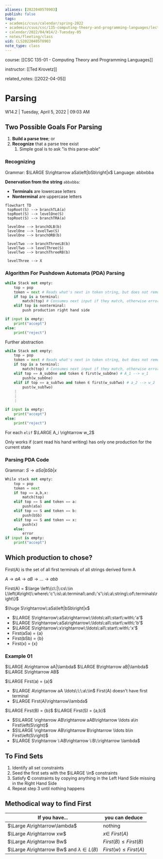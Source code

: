 ```yaml
---
aliases: [20220405T0903]
publish: false
tags:
- academic/csus/calendar/spring-2022
- academic/csus/csc/135-computing-theory-and-programming-languages/lecture-sec-01
- calendar/2022/04/W14/2-Tuesday-05
- notes/fleeting/class
uid: CLS20220405T0903
note_type: class
---
```


course: [[CSC 135-01 - Computing Theory and Programming Languages]]

instructor: [[Ted Krovetz]]

related_notes: [[2022-04-05]]

# Parsing

W14.2 | Tuesday, April 5, 2022 | 09:03 AM

## Two Possible Goals For Parsing

1. **Build a parse tree**; or
2. **Recognize** that a parse tree exist
	1. Simple goal is to ask "is this parse-able"

### Recognizing

Grammar: $\LARGE S\rightarrow aSa\left|bSb\right|x$
Language: abbxbba

**Denervation from the string** `abbxbba`:

- **Terminals** are lowercase letters
- **Nonterminal** are uppercase letters

```mermaid
flowchart TD
 topRoot(S) --> branchTLA(a)
 topRoot(S) --> levelOne(S)
 topRoot(S) --> branchTRA(a)

 levelOne --> branchOLB(b)
 levelOne --> levelTwo(S)
 levelOne --> branchORB(b)

 levelTwo --> branchThreeLB(b)
 levelTwo --> levelThree(S)
 levelTwo --> branchThreeRB(b)

 levelThree --> X
```

### Algorithm For Pushdown Automata (PDA) Parsing

```python
while Stack not empty:
	top = pop
	token = next # Reads what's next in token string, but does not remove from token string
	if top is a terminal:
		match(top) # Consumes next input if they match, otherwise error
	elif top is nonterminal:
		push production right hand side

if input is empty:
	print("accept")
else:
	print("reject")
```

Further abstraction

```python
while Stack not empty:
	top = pop
	token = next # Reads what's next in token string, but does not remove from token string
	if top is a terminal:
		match(top) # Consumes next input if they match, otherwise error
	elif top == A_subOne and token ∈ first(w_subOne) # A_1 --> w_1
		push(w_subOne)
	elif if top == a_subTwo and token ∈ first(w_subTwo) # a_2 --> w_2
		pust(w_subTwo)
	⋮
	⋮
	⋮

if input is empty:
	print("accept")
else:
	print("reject")
```

For each `elif` $\LARGE A_i \rightarrow w_2$

Only works if (cant read his hand writing) has only one production for the current  state

### Parsing PDA Code

Grammar: $S\rightarrow aSa\left|bSb\right|x$

```python
While stack not empty:
    top = pop
	token = next
	if top == a,b,x:
		match(top)
	elif top == S and token == a:
		push(aSa)
	elif top == S and token == b:
		push(bSb)
	elif top == S and token == x:
		push(x)
	else:
		error
if input is empty:
	print("accept")
```

## Which production to chose?

First(A) is the set of all first terminals of all strings derived form A

$A\rightarrow aA\rightarrow aB\rightarrow ...\rightarrow abb$

First(A) = $\large \left\{c\:|\:cs\:\in L\left(A\right)\:where\:'c'\:is\:a\:terminal\:and\:'s'\:is\:a\:string\:of\:terminals\right\}$

$\huge S\rightarrow\:aSa\left|bSb\right|x$

- $\LARGE S\rightarrow\:aSa\rightarrow\:\ldots\:all\:start\:with\:'a'$
- $\LARGE S\rightarrow\:aSa\rightarrow\:\ldots\:all\:start\:with\:'b'$
- $\LARGE S\rightarrow\:x\rightarrow\:\ldots\:all\:start\:with\:'x'$
- First(aSa) = {a}
- First(bSb) = {b}
- First(x) = {x}

### Example 01

$\LARGE A\rightarrow aA|\lambda$
$\LARGE B\rightarrow aB|\lambda$
$\LARGE S\rightarrow AB$

$\LARGE First(a) = {a}$
- $\LARGE A\rightarrow aA \ldots\:\:\:a\:\in$ First(A) doesn't have first terminal
- $\LARGE First(A)\rightarrow\lambda$

$\LARGE First(B) = {b}$
$\LARGE First(S) = {a,b}$
- $S\LARGE \rightarrow AB\rightarrow aAB\rightarrow \ldots a\in First\left(S\right)$
- $S\LARGE \rightarrow AB\rightarrow B\rightarrow \ldots b\in First\left(S\right)$
- $\LARGE S\rightarrow \:AB\rightarrow \:B\:\rightarrow \lambda$

## To Find Sets

1. Identify all set constraints
2. Seed the first sets with the $\LARGE \in$ constraints
3. Satisfy **C** constraints by copying anything in the Left Hand Side missing in the Right Hand Side
4. Repeat step 3 until nothing happens

## Methodical way to find First

| If you have...                                             | you can deduce                               |
| ---------------------------------------------------------- | -------------------------------------------- |
| $\Large A\rightarrow\lambda$                               | nothing                                      |
| $\Large A\rightarrow xw$                                   | $x\in\:First(A)$                             |
| $\Large A\rightarrow Bw$                                   | $First\left(B\right)\le First\left(B\right)$ |
| $\Large A\rightarrow Bw$ and $\lambda \in L\left(B\right)$ | $First\left(w\right)\le First\left(A\right)$ |                    |
